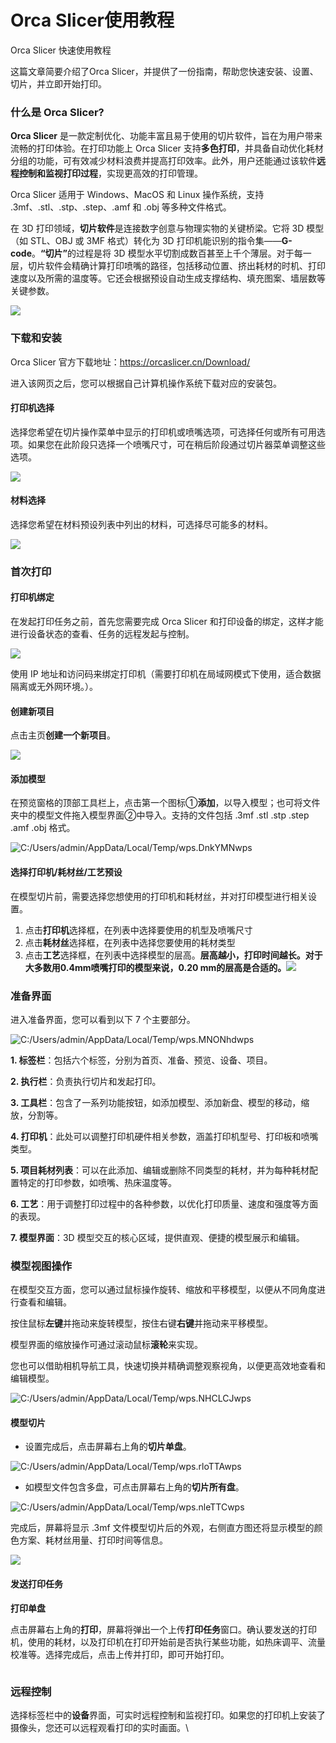 # Orca Slicer使用教程

Orca Slicer 快速使用教程

这篇文章简要介绍了Orca Slicer，并提供了一份指南，帮助您快速安装、设置、切片，并立即开始打印。

### 什么是 Orca Slicer?

**Orca Slicer** 是一款定制优化、功能丰富且易于使用的切片软件，旨在为用户带来流畅的打印体验。在打印功能上 Orca Slicer 支持**多色打印**，并具备自动优化耗材分组的功能，可有效减少材料浪费并提高打印效率。此外，用户还能通过该软件**远程控制和监视打印过程**，实现更高效的打印管理。

Orca Slicer 适用于 Windows、MacOS 和 Linux 操作系统，支持 .3mf、.stl、.stp、.step、.amf 和 .obj 等多种文件格式。

在 3D 打印领域，**切片软件**是连接数字创意与物理实物的关键桥梁。它将 3D 模型（如 STL、OBJ 或 3MF 格式）转化为 3D 打印机能识别的指令集——**G-code**。**“切片”**&#x7684;过程是将 3D 模型水平切割成数百甚至上千个薄层。对于每一层，切片软件会精确计算打印喷嘴的路径，包括移动位置、挤出耗材的时机、打印速度以及所需的温度等。它还会根据预设自动生成支撑结构、填充图案、墙层数等关键参数。

![](../../../.gitbook/assets/0.png)

### 下载和安装

Orca Slicer 官方下载地址：https://orcaslicer.cn/Download/

进入该网页之后，您可以根据自己计算机操作系统下载对应的安装包。

#### 打印机选择

选择您希望在切片操作菜单中显示的打印机或喷嘴选项，可选择任何或所有可用选项。如果您在此阶段只选择一个喷嘴尺寸，可在稍后阶段通过切片器菜单调整这些选项。

![](../../../.gitbook/assets/1.png)

#### 材料选择

选择您希望在材料预设列表中列出的材料，可选择尽可能多的材料。

![](../../../.gitbook/assets/2.png)

### 首次打印

#### 打印机绑定

在发起打印任务之前，首先您需要完成 Orca Slicer 和打印设备的绑定，这样才能进行设备状态的查看、任务的远程发起与控制。

![](../../../.gitbook/assets/3.png)

使用 IP 地址和访问码来绑定打印机（需要打印机在局域网模式下使用，适合数据隔离或无外网环境。）。

#### 创建新项目

点击主页**创建一个新项目**。

![](../../../.gitbook/assets/4.png)

#### 添加模型

在预览窗格的顶部工具栏上，点击第一个图标①**添加**，以导入模型；也可将文件夹中的模型文件拖入模型界面②中导入。支持的文件包括 .3mf .stl .stp .step .amf .obj 格式。

![C:/Users/admin/AppData/Local/Temp/wps.DnkYMNwps](../../../.gitbook/assets/5.png)

#### 选择打印机/耗材丝/工艺预设

在模型切片前，需要选择您想使用的打印机和耗材丝，并对打印模型进行相关设置。

1. 点击**打印机**选择框，在列表中选择要使用的机型及喷嘴尺寸
2. 点击**耗材丝**选择框，在列表中选择您要使用的耗材类型
3. 点击**工艺**选择框，在列表中选择模型的层高。**层高越小，打印时间越长。对于大多数用0.4mm喷嘴打印的模型来说，0.20 mm的层高是合适的。**![](../../../.gitbook/assets/6.png)

### **准备界面**

进入准备界面，您可以看到以下 7 个主要部分。

![C:/Users/admin/AppData/Local/Temp/wps.MNONhdwps](../../../.gitbook/assets/7.png)

**1. 标签栏**：包括六个标签，分别为首页、准备、预览、设备、项目。

**2. 执行栏**：负责执行切片和发起打印。

**3. 工具栏**：包含了一系列功能按钮，如添加模型、添加新盘、模型的移动，缩放，分割等。

**4. 打印机**：此处可以调整打印机硬件相关参数，涵盖打印机型号、打印板和喷嘴类型。

**5. 项目耗材列表**：可以在此添加、编辑或删除不同类型的耗材，并为每种耗材配置特定的打印参数，如喷嘴、热床温度等。

**6. 工艺**：用于调整打印过程中的各种参数，以优化打印质量、速度和强度等方面的表现。

**7. 模型界面**：3D 模型交互的核心区域，提供直观、便捷的模型展示和编辑。

### **模型视图操作**

在模型交互方面，您可以通过鼠标操作旋转、缩放和平移模型，以便从不同角度进行查看和编辑。

按住鼠标**左键**并拖动来旋转模型，按住右键**右键**并拖动来平移模型。

模型界面的缩放操作可通过滚动鼠标**滚轮**来实现。

您也可以借助相机导航工具，快速切换并精确调整观察视角，以便更高效地查看和编辑模型。

![C:/Users/admin/AppData/Local/Temp/wps.NHCLCJwps](../../../.gitbook/assets/8.png)

#### 模型切片

* 设置完成后，点击屏幕右上角的**切片单盘**。

![C:/Users/admin/AppData/Local/Temp/wps.rloTTAwps](../../../.gitbook/assets/9.png)

* 如模型文件包含多盘，可点击屏幕右上角的**切片所有盘**。

![C:/Users/admin/AppData/Local/Temp/wps.nleTTCwps](../../../.gitbook/assets/10.png)

完成后，屏幕将显示 .3mf 文件模型切片后的外观，右侧直方图还将显示模型的颜色方案、耗材丝用量、打印时间等信息。

![](../../../.gitbook/assets/11.png)

#### 发送打印任务

**打印单盘**

点击屏幕右上角的**打印**，屏幕将弹出一个上传**打印任务**窗口。确认要发送的打印机，使用的耗材，以及打印机在打印开始前是否执行某些功能，如热床调平、流量校准等。选择完成后，点击上传并打印，即可开始打印。

<figure><img src="../../../.gitbook/assets/image.png" alt=""><figcaption></figcaption></figure>

### 远程控制

选择标签栏中的**设备**界面，可实时远程控制和监视打印。如果您的打印机上安装了摄像头，您还可以远程观看打印的实时画面。\


<figure><img src="../../../.gitbook/assets/image (72).png" alt=""><figcaption></figcaption></figure>
